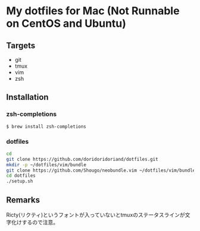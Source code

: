 # My dotfiles for Mac (Not Runnable on CentOS and Ubuntu)
## Targets
- git
- tmux
- vim
- zsh

## Installation
### zsh-completions
`$ brew install zsh-completions`

### dotfiles
```sh
cd
git clone https://github.com/doridoridoriand/dotfiles.git
mkdir -p ~/dotfiles/vim/bundle
git clone https://github.com/Shougo/neobundle.vim ~/dotfiles/vim/bundle/neobundle.vim
cd dotfiles
./setup.sh
```

## Remarks
Ricty(リクティ)というフォントが入っていないとtmuxのステータスラインが文字化けするので注意。

